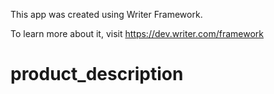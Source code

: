 This app was created using Writer Framework.

To learn more about it, visit https://dev.writer.com/framework
# product_description
